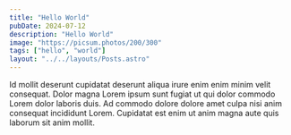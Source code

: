 ```yaml
---
title: "Hello World"
pubDate: 2024-07-12
description: "Hello World"
image: "https://picsum.photos/200/300"
tags: ["hello", "world"]
layout: "../../layouts/Posts.astro"
---
```


Id mollit deserunt cupidatat deserunt aliqua irure enim enim minim velit consequat. Dolor magna Lorem ipsum sunt fugiat ut qui dolor commodo Lorem dolor laboris duis. Ad commodo dolore dolore amet culpa nisi anim consequat incididunt Lorem. Cupidatat est enim ut anim magna aute quis laborum sit anim mollit.
